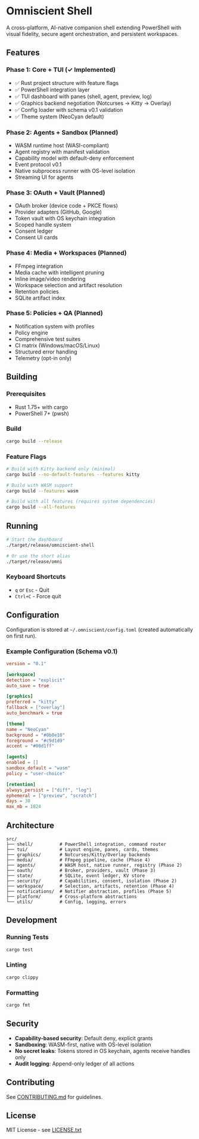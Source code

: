 # Omniscient Shell

A cross-platform, AI-native companion shell extending PowerShell with visual fidelity, secure agent orchestration, and persistent workspaces.

## Features

### Phase 1: Core + TUI (✓ Implemented)
- ✅ Rust project structure with feature flags
- ✅ PowerShell integration layer
- ✅ TUI dashboard with panes (shell, agent, preview, log)
- ✅ Graphics backend negotiation (Notcurses → Kitty → Overlay)
- ✅ Config loader with schema v0.1 validation
- ✅ Theme system (NeoCyan default)

### Phase 2: Agents + Sandbox (Planned)
- WASM runtime host (WASI-compliant)
- Agent registry with manifest validation
- Capability model with default-deny enforcement
- Event protocol v0.1
- Native subprocess runner with OS-level isolation
- Streaming UI for agents

### Phase 3: OAuth + Vault (Planned)
- OAuth broker (device code + PKCE flows)
- Provider adapters (GitHub, Google)
- Token vault with OS keychain integration
- Scoped handle system
- Consent ledger
- Consent UI cards

### Phase 4: Media + Workspaces (Planned)
- FFmpeg integration
- Media cache with intelligent pruning
- Inline image/video rendering
- Workspace selection and artifact resolution
- Retention policies
- SQLite artifact index

### Phase 5: Policies + QA (Planned)
- Notification system with profiles
- Policy engine
- Comprehensive test suites
- CI matrix (Windows/macOS/Linux)
- Structured error handling
- Telemetry (opt-in only)

## Building

### Prerequisites
- Rust 1.75+ with cargo
- PowerShell 7+ (pwsh)

### Build
```bash
cargo build --release
```

### Feature Flags
```bash
# Build with Kitty backend only (minimal)
cargo build --no-default-features --features kitty

# Build with WASM support
cargo build --features wasm

# Build with all features (requires system dependencies)
cargo build --all-features
```

## Running

```bash
# Start the dashboard
./target/release/omniscient-shell

# Or use the short alias
./target/release/omni
```

### Keyboard Shortcuts
- `q` or `Esc` - Quit
- `Ctrl+C` - Force quit

## Configuration

Configuration is stored at `~/.omniscient/config.toml` (created automatically on first run).

### Example Configuration (Schema v0.1)
```toml
version = "0.1"

[workspace]
detection = "explicit"
auto_save = true

[graphics]
preferred = "kitty"
fallback = ["overlay"]
auto_benchmark = true

[theme]
name = "NeoCyan"
background = "#0b0e10"
foreground = "#c9d1d9"
accent = "#00d1ff"

[agents]
enabled = []
sandbox_default = "wasm"
policy = "user-choice"

[retention]
always_persist = ["diff", "log"]
ephemeral = ["preview", "scratch"]
days = 30
max_mb = 1024
```

## Architecture

```
src/
├── shell/          # PowerShell integration, command router
├── tui/            # Layout engine, panes, cards, themes
├── graphics/       # Notcurses/Kitty/Overlay backends
├── media/          # FFmpeg pipeline, cache (Phase 4)
├── agents/         # WASM host, native runner, registry (Phase 2)
├── oauth/          # Broker, providers, vault (Phase 3)
├── state/          # SQLite, event ledger, KV store
├── security/       # Capabilities, consent, isolation (Phase 2)
├── workspace/      # Selection, artifacts, retention (Phase 4)
├── notifications/  # Notifier abstraction, profiles (Phase 5)
├── platform/       # Cross-platform abstractions
└── utils/          # Config, logging, errors
```

## Development

### Running Tests
```bash
cargo test
```

### Linting
```bash
cargo clippy
```

### Formatting
```bash
cargo fmt
```

## Security

- **Capability-based security**: Default deny, explicit grants
- **Sandboxing**: WASM-first, native with OS-level isolation
- **No secret leaks**: Tokens stored in OS keychain, agents receive handles only
- **Audit logging**: Append-only ledger of all actions

## Contributing

See [CONTRIBUTING.md](../.github/CONTRIBUTING.md) for guidelines.

## License

MIT License - see [LICENSE.txt](../LICENSE.txt)
